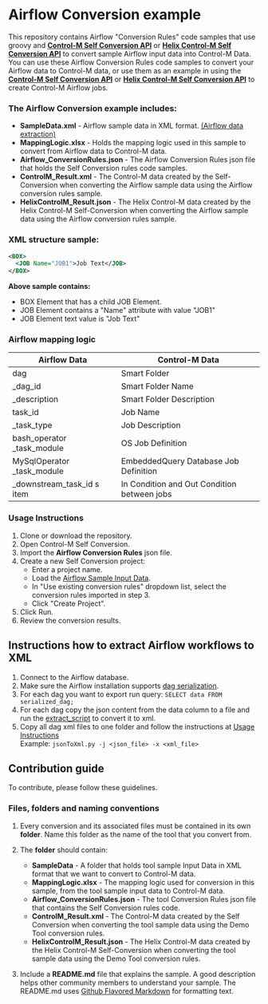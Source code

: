 # Airflow Conversion example
This repository contains Airflow "Conversion Rules" code samples that use groovy and [**Control-M Self Conversion API**](https://docs.bmc.com/docs/ctmselfconv/control-m-self-conversion-api-814570051.html) or [**Helix Control-M Self Conversion API**](https://docs.bmc.com/docs/ctmsaasselfconv/control-m-saas-self-conversion-home-967323185.html) to convert sample Airflow input data into Control-M Data.<br>
You can use these Airflow Conversion Rules code samples to convert your Airflow data to Control-M data, or use them as an example in using the [**Control-M Self Conversion API**](https://docs.bmc.com/docs/ctmselfconv/control-m-self-conversion-api-814570051.html) or [**Helix Control-M Self Conversion API**](https://docs.bmc.com/docs/ctmsaasselfconv/control-m-saas-self-conversion-home-967323185.html) to create Control-M Airflow jobs.

### The Airflow Conversion example includes:
* __SampleData.xml__ - Airflow sample data in XML format. [(Airflow data extraction)](#instructions-how-to-extract-airflow-workflows-to-xml)
* __MappingLogic.xlsx__ - Holds the mapping logic used in this sample to convert from Airflow data to Control-M data.
* __Airflow_ConversionRules.json__ - The Airflow Conversion Rules json file that holds the Self Conversion rules code samples.
* __ControlM_Result.xml__ - The Control-M data created by the Self-Conversion when converting the Airflow sample data using the Airflow conversion rules sample.
* __HelixControlM_Result.json__ - The Helix Control-M data created by the Helix Control-M Self-Conversion when converting the Airflow sample data using the Airflow conversion rules sample. 

### XML structure sample:
```xml 
<BOX>
  <JOB Name="JOB1">Job Text</JOB>
</BOX> 
```
__Above sample contains:__
* BOX Element that has a child JOB Element.
* JOB Element contains a "Name" attribute with value "JOB1"
* JOB Element text value is "Job Text"

### Airflow mapping logic
|  Airflow Data               | Control-M Data                                |
| --------------------------- | --------------------------------------------- | 
|  dag                        | Smart Folder                                  |
|  _dag_id                    | Smart Folder Name                             |
|  _description               | Smart Folder Description                      |
|  task_id                    | Job Name                                      |
|  _task_type                 | Job Description                               |
|  bash_operator _task_module | OS Job Definition                             |
|  MySqlOperator _task_module | EmbeddedQuery Database Job Definition         |
|  _downstream_task_id s item | In Condition and Out Condition between jobs   |

### Usage Instructions
1. Clone or download the repository.
2. Open Control-M Self Conversion.
3. Import the __Airflow Conversion Rules__ json file.
4. Create a new Self Conversion project:
   * Enter a project name.
   * Load the [Airflow Sample Input Data](#instructions-how-to-extract-airflow-workflows-to-xml).
   * In "Use existing conversion rules" dropdown list, select the conversion rules imported in step 3.
   * Click "Create Project".
5. Click Run.
6. Review the conversion results.

## Instructions how to extract Airflow workflows to XML
1. Connect to the Airflow database.
2. Make sure the Airflow installation supports [dag serialization](https://airflow.apache.org/docs/apache-airflow/stable/dag-serialization.html).
3. For each dag you want to export run query: `SELECT data FROM serialized_dag;`
4. For each dag copy the json content from the data column to a file and run the [extract_script](Data_export/jsonToXml.py) to convert it to xml.
5. Copy all dag xml files to one folder and follow the instructions at [Usage Instructions](#usage-instructions)
   <br>Example: `jsonToXml.py -j <json_file> -x <xml_file>`

## Contribution guide
To contribute, please follow these guidelines.

### Files, folders and naming conventions
1. Every conversion and its associated files must be contained in its own **folder**. Name this folder as the name of the tool that you convert from.
2. The __folder__ should contain:
   * __SampleData__ - A folder that holds tool sample Input Data in XML format that we want to convert to Control-M data.
   * __MappingLogic.xlsx__ - The mapping logic used for conversion in this sample, from the  tool sample input data to Control-M data.
   * __Airflow_ConversionRules.json__ - The tool Conversion Rules json file that contains the Self Conversion rules code.
   * __ControlM_Result.xml__ - The Control-M data created by the Self Conversion when converting the tool sample data using the Demo Tool conversion rules.
    * __HelixControlM_Result.json__ - The Helix Control-M data created by the Helix Control-M Self-Conversion when converting the tool sample data using the Demo Tool conversion rules.   

3. Include a **README.md** file that explains the sample. A good description helps other community members to understand your sample. The README.md uses [Github Flavored Markdown](https://guides.github.com/features/mastering-markdown/) for formatting text.